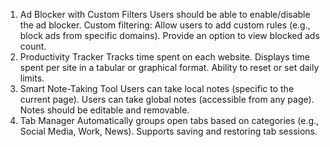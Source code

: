 1. Ad Blocker with Custom Filters
   Users should be able to enable/disable the ad blocker.
   Custom filtering: Allow users to add custom rules (e.g., block ads from specific domains).
   Provide an option to view blocked ads count.
2. Productivity Tracker
   Tracks time spent on each website.
   Displays time spent per site in a tabular or graphical format.
   Ability to reset or set daily limits.
3. Smart Note-Taking Tool
   Users can take local notes (specific to the current page).
   Users can take global notes (accessible from any page).
   Notes should be editable and removable.
4. Tab Manager
   Automatically groups open tabs based on categories (e.g., Social Media, Work, News).
   Supports saving and restoring tab sessions.
